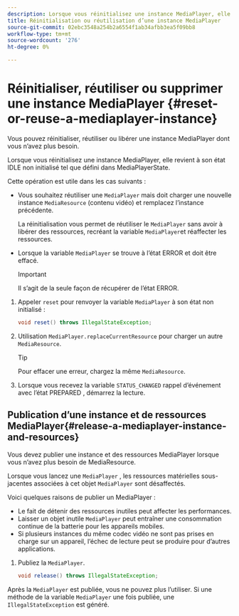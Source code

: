 ```yaml
---
description: Lorsque vous réinitialisez une instance MediaPlayer, elle revient à son état IDLE non initialisé tel que défini dans MediaPlayerState.
title: Réinitialisation ou réutilisation d’une instance MediaPlayer
source-git-commit: 02ebc3548a254b2a6554f1ab34afbb3ea5f09bb8
workflow-type: tm+mt
source-wordcount: '276'
ht-degree: 0%

---
```


# Réinitialiser, réutiliser ou supprimer une instance MediaPlayer {#reset-or-reuse-a-mediaplayer-instance}

Vous pouvez réinitialiser, réutiliser ou libérer une instance MediaPlayer dont vous n’avez plus besoin.

Lorsque vous réinitialisez une instance MediaPlayer, elle revient à son état IDLE non initialisé tel que défini dans MediaPlayerState.

Cette opération est utile dans les cas suivants :

* Vous souhaitez réutiliser une `MediaPlayer` mais doit charger une nouvelle instance `MediaResource` (contenu vidéo) et remplacez l’instance précédente.

  La réinitialisation vous permet de réutiliser le `MediaPlayer` sans avoir à libérer des ressources, recréant la variable `MediaPlayer`et réaffecter les ressources.

* Lorsque la variable `MediaPlayer` se trouve à l’état ERROR et doit être effacé.

  >[!IMPORTANT]
  >
  >Il s’agit de la seule façon de récupérer de l’état ERROR.

1. Appeler `reset` pour renvoyer la variable `MediaPlayer` à son état non initialisé :

   ```java
   void reset() throws IllegalStateException; 
   ```

1. Utilisation `MediaPlayer.replaceCurrentResource` pour charger un autre `MediaResource`.

   >[!TIP]
   >
   >Pour effacer une erreur, chargez la même `MediaResource`.

1. Lorsque vous recevez la variable `STATUS_CHANGED` rappel d’événement avec l’état PREPARED , démarrez la lecture.

## Publication d’une instance et de ressources MediaPlayer{#release-a-mediaplayer-instance-and-resources}

Vous devez publier une instance et des ressources MediaPlayer lorsque vous n’avez plus besoin de MediaResource.

Lorsque vous lancez une `MediaPlayer` , les ressources matérielles sous-jacentes associées à cet objet `MediaPlayer` sont désaffectés.

Voici quelques raisons de publier un MediaPlayer :

* Le fait de détenir des ressources inutiles peut affecter les performances.
* Laisser un objet inutile `MediaPlayer` peut entraîner une consommation continue de la batterie pour les appareils mobiles.
* Si plusieurs instances du même codec vidéo ne sont pas prises en charge sur un appareil, l’échec de lecture peut se produire pour d’autres applications.

1. Publiez la `MediaPlayer`.

   ```java
   void release() throws IllegalStateException;
   ```

Après la `MediaPlayer` est publiée, vous ne pouvez plus l’utiliser. Si une méthode de la variable `MediaPlayer` une fois publiée, une `IllegalStateException` est généré.
